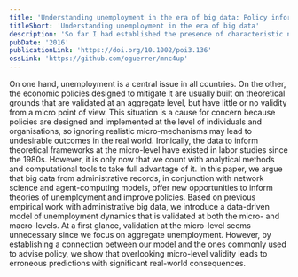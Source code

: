 ```yaml
---
title: 'Understanding unemployment in the era of big data: Policy informed by data-driven theory'
titleShort: 'Understanding unemployment in the era of big data'
description: 'So far I had established the presence of characteristic networked structures in labour flows and the inability of neoclassical economic models to account for them. Next, I wanted to find out if these structures had implications in important outcomes such as unemployment. This paper presents a simple model of workers flowing on labour flow networks and shows how the structure of the network and its correlation with job opportunities may exacerbate  unemployment in the presence of shocks.'
pubDate: '2016'
publicationLink: 'https://doi.org/10.1002/poi3.136'
ossLink: 'https://github.com/oguerrer/mnc4up'
---
```



On one hand, unemployment is a central issue in all countries. On the other, the economic policies designed to mitigate it are usually built on theoretical grounds that are validated at an aggregate level, but have little or no validity from a micro point of view. This situation is a cause for concern because policies are designed and implemented at the level of individuals and organisations, so ignoring realistic micro-mechanisms may lead to undesirable outcomes in the real world. Ironically, the data to inform theoretical frameworks at the micro-level have existed in labor studies since the 1980s. However, it is only now that we count with analyti­cal methods and computational tools to take full advantage of it. In this paper, we argue that big data from administrative records, in conjunction with network science and agent-computing models, offer new opportunities to inform theories of unemployment and improve policies. Based on previous empirical work with administrative big data, we introduce a data-driven model of unemployment dy­namics that is validated at both the micro- and macro-levels. At a first glance, validation at the micro-level seems unnecessary since we focus on aggregate un­employment. However, by establishing a connection between our model and the ones commonly used to advise policy, we show that overlooking micro-level validity leads to erroneous predictions with significant real-world consequences.